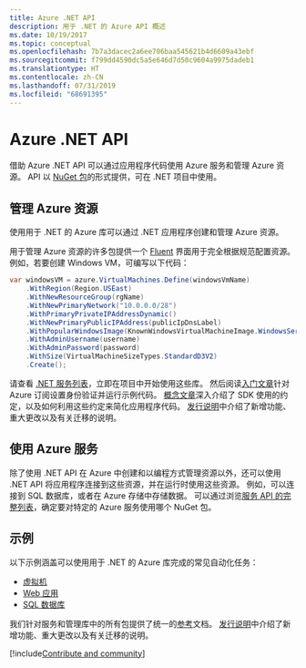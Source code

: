 ```yaml
---
title: Azure .NET API
description: 用于 .NET 的 Azure API 概述
ms.date: 10/19/2017
ms.topic: conceptual
ms.openlocfilehash: 7b7a3dacec2a6ee706baa545621b4d6609a43ebf
ms.sourcegitcommit: f799dd4590dc5a5e646d7d50c9604a9975dadeb1
ms.translationtype: HT
ms.contentlocale: zh-CN
ms.lasthandoff: 07/31/2019
ms.locfileid: "68691395"
---
```

# <a name="azure-net-apis"></a>Azure .NET API

借助 Azure .NET API 可以通过应用程序代码使用 Azure 服务和管理 Azure 资源。 API 以 [NuGet 包](/dotnet/api/overview/azure/)的形式提供，可在 .NET 项目中使用。 

## <a name="manage-azure-resources"></a>管理 Azure 资源

使用用于 .NET 的 Azure 库可以通过 .NET 应用程序创建和管理 Azure 资源。

用于管理 Azure 资源的许多包提供一个 [Fluent](dotnet-sdk-azure-concepts.md) 界面用于完全根据规范配置资源。 例如，若要创建 Windows VM，可编写以下代码：

```csharp
var windowsVM = azure.VirtualMachines.Define(windowsVmName)
    .WithRegion(Region.USEast)
    .WithNewResourceGroup(rgName)
    .WithNewPrimaryNetwork("10.0.0.0/28")
    .WithPrimaryPrivateIPAddressDynamic()
    .WithNewPrimaryPublicIPAddress(publicIpDnsLabel)
    .WithPopularWindowsImage(KnownWindowsVirtualMachineImage.WindowsServer2012R2Datacenter)
    .WithAdminUsername(username)
    .WithAdminPassword(password)
    .WithSize(VirtualMachineSizeTypes.StandardD3V2)
    .Create();
 ```

请查看 [.NET 服务列表](/dotnet/api/overview/azure/)，立即在项目中开始使用这些库。 然后阅读[入门文章](dotnet-sdk-azure-get-started.md)针对 Azure 订阅设置身份验证并运行示例代码。  [概念文章](dotnet-sdk-azure-concepts.md)深入介绍了 SDK 使用的约定，以及如何利用这些约定来简化应用程序代码。 [发行说明](https://github.com/Azure/azure-libraries-for-net)中介绍了新增功能、重大更改以及有关迁移的说明。

## <a name="consume-azure-services"></a>使用 Azure 服务

除了使用 .NET API 在 Azure 中创建和以编程方式管理资源以外，还可以使用 .NET API 将应用程序连接到这些资源，并在运行时使用这些资源。  例如，可以连接到 SQL 数据库，或者在 Azure 存储中存储数据。  可以通过浏览[服务 API 的完整列表](/dotnet/api/overview/azure/)，确定要对特定的 Azure 服务使用哪个 NuGet 包。  

## <a name="samples"></a>示例

以下示例涵盖可以使用用于 .NET 的 Azure 库完成的常见自动化任务：

- [虚拟机](dotnet-samples.md)
- [Web 应用](dotnet-samples.md)
- [SQL 数据库](dotnet-samples.md)

我们针对服务和管理库中的所有包提供了统一的[参考](/dotnet/api/overview/azure/?view=azure-dotnet)文档。 [发行说明](https://github.com/Azure/azure-libraries-for-net)中介绍了新增功能、重大更改以及有关迁移的说明。

[!include[Contribute and community](includes/contribute.md)]